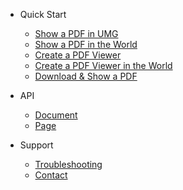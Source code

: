 - Quick Start
  - [Show a PDF in UMG](/umg)
  - [Show a PDF in the World](/world)
  - [Create a PDF Viewer](/pdfviewer)
  - [Create a PDF Viewer in the World](/pdfviewerworld)
  - [Download & Show a PDF](/downloadpdf.md)

- API
  - [Document](/document)
  - [Page](/page)

- Support
  - [Troubleshooting](/troubleshoting)
  - [Contact](/support)

